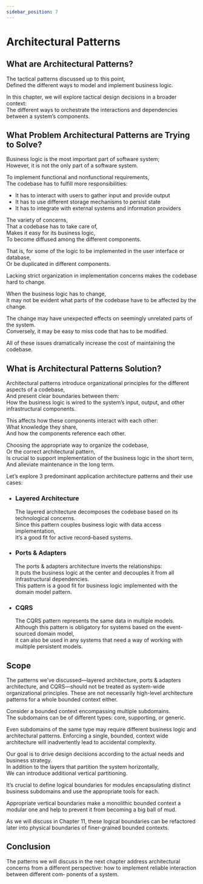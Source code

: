 ```yaml
---
sidebar_position: 7
---
```


# Architectural Patterns

## What are Architectural Patterns?

The tactical patterns discussed up to this point,  
Defined the different ways to model and implement business logic.

In this chapter, we will explore tactical design decisions in a broader context:  
The different ways to orchestrate the interactions and dependencies between a system’s components.

<!-- ## Business Logic Versus Architectural Patterns -->

## What Problem Architectural Patterns are Trying to Solve?

Business logic is the most important part of software system;  
However, it is not the only part of a software system.

To implement functional and nonfunctional requirements,  
The codebase has to fulfill more responsibilities:

- It has to interact with users to gather input and provide output
- It has to use different storage mechanisms to persist state
- It has to integrate with external systems and information providers

The variety of concerns,  
That a codebase has to take care of,  
Makes it easy for its business logic,  
To become diffused among the different components.

That is, for some of the logic to be implemented in the user interface or database,  
Or be duplicated in different components.

Lacking strict organization in implementation concerns makes the codebase hard to change.

When the business logic has to change,  
It may not be evident what parts of the codebase have to be affected by the change.

The change may have unexpected effects on seemingly unrelated parts of the system.  
Conversely, it may be easy to miss code that has to be modified.

All of these issues dramatically increase the cost of maintaining the codebase.

## What is Architectural Patterns Solution?

Architectural patterns introduce organizational principles for the different aspects of a codebase,  
And present clear boundaries between them:  
How the business logic is wired to the system’s input, output, and other infrastructural components.

This affects how these components interact with each other:  
What knowledge they share,  
And how the components reference each other.

Choosing the appropriate way to organize the codebase,  
Or the correct architectural pattern,  
Is crucial to support implementation of the business logic in the short term,  
And alleviate maintenance in the long term.

Let’s explore 3 predominant application architecture patterns and their use cases:

- ### Layered Architecture

  The layered architecture decomposes the codebase based on its technological concerns.  
  Since this pattern couples business logic with data access implementation,  
  It’s a good fit for active record–based systems.

- ### Ports & Adapters

  The ports & adapters architecture inverts the relationships:  
  It puts the business logic at the center and decouples it from all infrastructural dependencies.  
  This pattern is a good fit for business logic implemented with the domain model pattern.

- ### CQRS

  The CQRS pattern represents the same data in multiple models.  
  Although this pattern is obligatory for systems based on the event-sourced domain model,  
  it can also be used in any systems that need a way of working with multiple persistent models.

## Scope

The patterns we’ve discussed—layered architecture, ports & adapters architecture, and CQRS—should not be treated as system-wide organizational principles. These are not necessarily high-level architecture patterns for a whole bounded context either.

Consider a bounded context encompassing multiple subdomains.  
The subdomains can be of different types: core, supporting, or generic.

Even subdomains of the same type may require different business logic and architectural patterns.
Enforcing a single, bounded, context wide architecture will inadvertently lead to accidental complexity.

Our goal is to drive design decisions according to the actual needs and business strategy.  
In addition to the layers that partition the system horizontally,  
We can introduce additional vertical partitioning.

It’s crucial to define logical boundaries for modules encapsulating distinct business subdomains and use the appropriate tools for each.

Appropriate vertical boundaries make a monolithic bounded context a modular one and help to prevent it from becoming a big ball of mud.

As we will discuss in Chapter 11, these logical boundaries can be refactored later into physical boundaries of finer-grained bounded contexts.

## Conclusion

The patterns we will discuss in the next chapter address architectural concerns from a
different perspective: how to implement reliable interaction between different com‐
ponents of a system.
